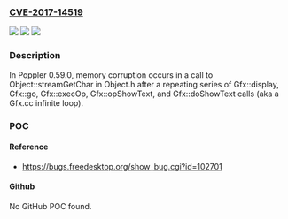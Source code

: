 ### [CVE-2017-14519](https://cve.mitre.org/cgi-bin/cvename.cgi?name=CVE-2017-14519)
![](https://img.shields.io/static/v1?label=Product&message=n%2Fa&color=blue)
![](https://img.shields.io/static/v1?label=Version&message=n%2Fa&color=blue)
![](https://img.shields.io/static/v1?label=Vulnerability&message=n%2Fa&color=brighgreen)

### Description

In Poppler 0.59.0, memory corruption occurs in a call to Object::streamGetChar in Object.h after a repeating series of Gfx::display, Gfx::go, Gfx::execOp, Gfx::opShowText, and Gfx::doShowText calls (aka a Gfx.cc infinite loop).

### POC

#### Reference
- https://bugs.freedesktop.org/show_bug.cgi?id=102701

#### Github
No GitHub POC found.

